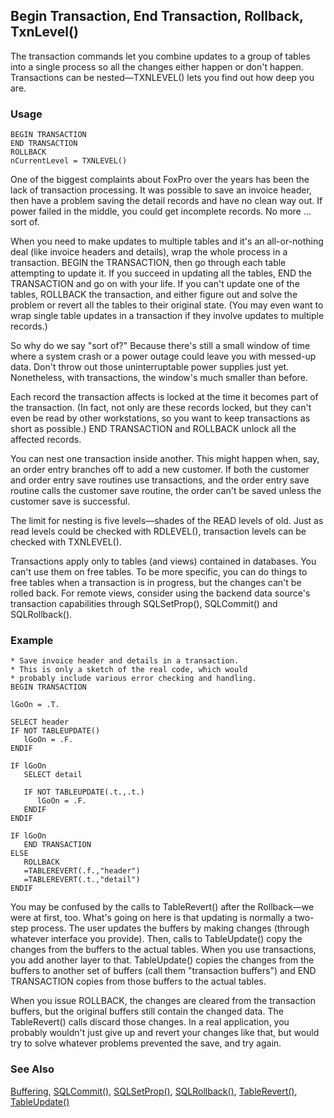 ## Begin Transaction, End Transaction, Rollback, TxnLevel()

The transaction commands let you combine updates to a group of tables into a single process so all the changes either happen or don't happen. Transactions can be nested&mdash;TXNLEVEL() lets you find out how deep you are.

### Usage

```foxpro
BEGIN TRANSACTION
END TRANSACTION
ROLLBACK
nCurrentLevel = TXNLEVEL()
```

One of the biggest complaints about FoxPro over the years has been the lack of transaction processing. It was possible to save an invoice header, then have a problem saving the detail records and have no clean way out. If power failed in the middle, you could get incomplete records. No more ... sort of.

When you need to make updates to multiple tables and it's an all-or-nothing deal (like invoice headers and details), wrap the whole process in a transaction. BEGIN the TRANSACTION, then go through each table attempting to update it. If you succeed in updating all the tables, END the TRANSACTION and go on with your life. If you can't update one of the tables, ROLLBACK the transaction, and either figure out and solve the problem or revert all the tables to their original state. (You may even want to wrap single table updates in a transaction if they involve updates to multiple records.)

So why do we say "sort of?" Because there's still a small window of time where a system crash or a power outage could leave you with messed-up data. Don't throw out those uninterruptable power supplies just yet. Nonetheless, with transactions, the window's much smaller than before.

Each record the transaction affects is locked at the time it becomes part of the transaction. (In fact, not only are these records locked, but they can't even be read by other workstations, so you want to keep transactions as short as possible.) END TRANSACTION and ROLLBACK unlock all the affected records.

You can nest one transaction inside another. This might happen when, say, an order entry branches off to add a new customer. If both the customer and order entry save routines use transactions, and the order entry save routine calls the customer save routine, the order can't be saved unless the customer save is successful.

The limit for nesting is five levels&mdash;shades of the READ levels of old. Just as read levels could be checked with RDLEVEL(), transaction levels can be checked with TXNLEVEL(). 

Transactions apply only to tables (and views) contained in databases. You can't use them on free tables. To be more specific, you can do things to free tables when a transaction is in progress, but the changes can't be rolled back. For remote views, consider using the backend data source's transaction capabilities through SQLSetProp(), SQLCommit() and SQLRollback().

### Example

```foxpro
* Save invoice header and details in a transaction.
* This is only a sketch of the real code, which would
* probably include various error checking and handling.
BEGIN TRANSACTION

lGoOn = .T.

SELECT header
IF NOT TABLEUPDATE()
   lGoOn = .F.
ENDIF

IF lGoOn
   SELECT detail

   IF NOT TABLEUPDATE(.t.,.t.)
      lGoOn = .F.
   ENDIF
ENDIF

IF lGoOn
   END TRANSACTION
ELSE
   ROLLBACK
   =TABLEREVERT(.f.,"header")
   =TABLEREVERT(.t.,"detail")
ENDIF
```

You may be confused by the calls to TableRevert() after the Rollback&mdash;we were at first, too. What's going on here is that updating is normally a two-step process. The user updates the buffers by making changes (through whatever interface you provide). Then, calls to TableUpdate() copy the changes from the buffers to the actual tables. When you use transactions, you add another layer to that. TableUpdate() copies the changes from the buffers to another set of buffers (call them "transaction buffers") and END TRANSACTION copies from those buffers to the actual tables.

When you issue ROLLBACK, the changes are cleared from the transaction buffers, but the original buffers still contain the changed data. The TableRevert() calls discard those changes. In a real application, you probably wouldn't just give up and revert your changes like that, but would try to solve whatever problems prevented the save, and try again.

### See Also

[Buffering](s4g641.md), [SQLCommit()](s4g401.md), [SQLSetProp()](s4g399.md), [SQLRollback()](s4g401.md), [TableRevert()](s4g407.md), [TableUpdate()](s4g407.md)